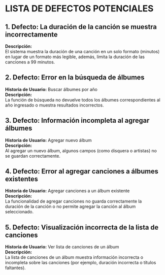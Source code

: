 # LISTA DE DEFECTOS POTENCIALES

## 1. Defecto: La duración de la canción se muestra incorrectamente
**Descripción:**  
El sistema muestra la duración de una canción en un solo formato (minutos) en lugar de un formato más legible, además, limita la duración de las canciones a 99 minutos.

## 2. Defecto: Error en la búsqueda de álbumes
**Historia de Usuario:** Buscar álbumes por año  
**Descripción:**  
La función de búsqueda no devuelve todos los álbumes correspondientes al año ingresado o muestra resultados incorrectos.

## 3. Defecto: Información incompleta al agregar álbumes
**Historia de Usuario:** Agregar nuevo álbum  
**Descripción:**  
Al agregar un nuevo álbum, algunos campos (como disquera o artistas) no se guardan correctamente.

## 4. Defecto: Error al agregar canciones a álbumes existentes
**Historia de Usuario:** Agregar canciones a un álbum existente  
**Descripción:**  
La funcionalidad de agregar canciones no guarda correctamente la duración de la canción o no permite agregar la canción al álbum seleccionado.

## 5. Defecto: Visualización incorrecta de la lista de canciones
**Historia de Usuario:** Ver lista de canciones de un álbum  
**Descripción:**  
La lista de canciones de un álbum muestra información incorrecta o incompleta sobre las canciones (por ejemplo, duración incorrecta o títulos faltantes).
